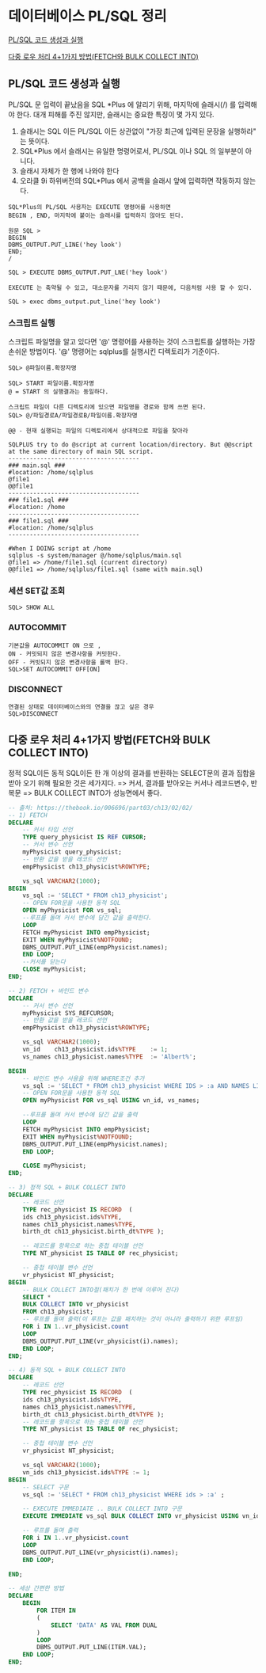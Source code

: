 # 데이터베이스 PL/SQL 정리

[PL/SQL 코드 생성과 실행](#plsql-코드-생성과-실행)

[다중 로우 처리 4+1가지 방법(FETCH와 BULK COLLECT INTO)](#다중-로우-처리-4+1가지-방법(FETCH와-BULK-COLLECT-INTO))

## PL/SQL 코드 생성과 실행

PL/SQL 문 입력이 끝났음을 SQL *Plus 에 알리기 위해, 마지막에 슬래시(/) 를 입력해야 한다.
대개 피해를 주진 않지만, 슬래시는 중요한 특징이 몇 가지 있다.
1. 슬래시는 SQL 이든 PL/SQL  이든 상관없이 "가장 최근에 입력된 문장을 실행하라" 는 뜻이다.
2. SQL*Plus  에서 슬래시는 유일한 명령어로서, PL/SQL 이나 SQL 의 일부분이 아니다.
3. 슬래시 자체가 한 행에 나와야 한다
4. 오라클 9i 하위버전의 SQL*Plus 에서 공백을 슬래시 앞에 입력하면 작동하지 않는다.
```
SQL*Plus의 PL/SQL 사용자는 EXECUTE 명령어를 사용하면
BEGIN , END, 마지막에 붙이는 슬래시를 입력하지 않아도 된다.

원문 SQL >
BEGIN
DBMS_OUTPUT.PUT_LINE('hey look')
END;
/

SQL > EXECUTE DBMS_OUTPUT.PUT_LNE('hey look')

EXECUTE 는 축약될 수 있고, 대소문자를 가리지 않기 때문에, 다음처럼 사용 할 수 있다.

SQL > exec dbms_output.put_line('hey look')
```
### 스크립트 실행
스크립트 파일명을 알고 있다면 '@' 명령어를 사용하는 것이 스크립트를 실행하는 가장 손쉬운 방법이다. '@' 명령어는 sqlplus를 실행시킨 디렉토리가 기준이다.
```
SQL> @파일이름.확장자명

SQL> START 파일이름.확장자명
@ = START 의 실행결과는 동일하다.

스크립트 파일이 다른 디렉토리에 있으면 파일명을 경로와 함께 쓰면 된다.
SQL> @/파일경로A/파일경로B/파일이름.확장자명

@@ - 현재 실행되는 파일의 디렉토리에서 상대적으로 파일을 찾아라

SQLPLUS try to do @script at current location/directory. But @@script at the same directory of main SQL script. 
-------------------------------------
### main.sql ###
#location: /home/sqlplus
@file1
@@file1
-------------------------------------
### file1.sql ###
#location: /home
-------------------------------------
### file1.sql ###
#location: /home/sqlplus
-------------------------------------

#When I DOING script at /home
sqlplus -s system/manager @/home/sqlplus/main.sql
@file1 => /home/file1.sql (current directory)
@@file1 => /home/sqlplus/file1.sql (same with main.sql)
```

### 세션 SET값 조회 
```
SQL> SHOW ALL
```

### AUTOCOMMIT
```
기본값을 AUTOCOMMIT ON 으로 ,
ON - 커밋되지 않은 변경사항을 커밋한다.
OFF - 커빗되지 않은 변경사항을 롤백 한다.
SQL>SET AUTOCOMMIT OFF[ON]
```
### DISCONNECT
```
연결된 상태로 데이터베이스와의 연결을 끊고 싶은 경우
SQL>DISCONNECT
``` 

## 다중 로우 처리 4+1가지 방법(FETCH와 BULK COLLECT INTO)

정적 SQL이든 동적 SQL이든 한 개 이상의 결과를 반환하는 SELECT문의 결과 집합을 받아 오기 위해 필요한 것은 세가지다.
=> 커서, 결과를 받아오는 커서나 레코드변수, 반복문 
=> BULK COLLECT INTO가 성능면에서 좋다.

```sql
-- 출처: https://thebook.io/006696/part03/ch13/02/02/
-- 1) FETCH
DECLARE
    -- 커서 타입 선언
    TYPE query_physicist IS REF CURSOR;
    -- 커서 변수 선언
    myPhysicist query_physicist;
    -- 반환 값을 받을 레코드 선언
    empPhysicist ch13_physicist%ROWTYPE;

    vs_sql VARCHAR2(1000);
BEGIN
    vs_sql := 'SELECT * FROM ch13_physicist';
    -- OPEN FOR문을 사용한 동적 SQL
    OPEN myPhysicist FOR vs_sql;
    --루프를 돌며 커서 변수에 담긴 값을 출력한다.
    LOOP
    FETCH myPhysicist INTO empPhysicist;
    EXIT WHEN myPhysicist%NOTFOUND;
    DBMS_OUTPUT.PUT_LINE(empPhysicist.names);
    END LOOP;
    --커서를 닫는다
    CLOSE myPhysicist;
END;

-- 2) FETCH + 바인드 변수
DECLARE
    -- 커서 변수 선언
    myPhysicist SYS_REFCURSOR;
    -- 반환 값을 받을 레코드 선언
    empPhysicist ch13_physicist%ROWTYPE;

    vs_sql VARCHAR2(1000);
    vn_id    ch13_physicist.ids%TYPE    := 1;
    vs_names ch13_physicist.names%TYPE  := 'Albert%';

BEGIN
    -- 바인드 변수 사용을 위해 WHERE조건 추가
    vs_sql := 'SELECT * FROM ch13_physicist WHERE IDS > :a AND NAMES LIKE :a ';
    -- OPEN FOR문을 사용한 동적 SQL
    OPEN myPhysicist FOR vs_sql USING vn_id, vs_names;

    --루프를 돌며 커서 변수에 담긴 값을 출력
    LOOP
    FETCH myPhysicist INTO empPhysicist;
    EXIT WHEN myPhysicist%NOTFOUND;
    DBMS_OUTPUT.PUT_LINE(empPhysicist.names);
    END LOOP;

    CLOSE myPhysicist;
END;

-- 3) 정적 SQL + BULK COLLECT INTO
DECLARE
    -- 레코드 선언
    TYPE rec_physicist IS RECORD  (
    ids ch13_physicist.ids%TYPE,
    names ch13_physicist.names%TYPE,
    birth_dt ch13_physicist.birth_dt%TYPE );

    -- 레코드를 항목으로 하는 중첩 테이블 선언
    TYPE NT_physicist IS TABLE OF rec_physicist;

    -- 중첩 테이블 변수 선언
    vr_physicist NT_physicist;
BEGIN
    -- BULK COLLECT INTO절(패치가 한 번에 이루어 진다)
    SELECT *
    BULK COLLECT INTO vr_physicist
    FROM ch13_physicist;
    -- 루프를 돌며 출력(이 루프는 값을 패치하는 것이 아니라 출력하기 위한 루프임)
    FOR i IN 1..vr_physicist.count
    LOOP
    DBMS_OUTPUT.PUT_LINE(vr_physicist(i).names);
    END LOOP;
END; 

-- 4) 동적 SQL + BULK COLLECT INTO
DECLARE
    -- 레코드 선언
    TYPE rec_physicist IS RECORD  (
    ids ch13_physicist.ids%TYPE,
    names ch13_physicist.names%TYPE,
    birth_dt ch13_physicist.birth_dt%TYPE );
    -- 레코드를 항목으로 하는 중첩 테이블 선언
    TYPE NT_physicist IS TABLE OF rec_physicist;

    -- 중첩 테이블 변수 선언
    vr_physicist NT_physicist;

    vs_sql VARCHAR2(1000);
    vn_ids ch13_physicist.ids%TYPE := 1;
BEGIN
    -- SELECT 구문
    vs_sql := 'SELECT * FROM ch13_physicist WHERE ids > :a' ;

    -- EXECUTE IMMEDIATE .. BULK COLLECT INTO 구문
    EXECUTE IMMEDIATE vs_sql BULK COLLECT INTO vr_physicist USING vn_ids;

    -- 루프를 돌며 출력
    FOR i IN 1..vr_physicist.count
    LOOP
    DBMS_OUTPUT.PUT_LINE(vr_physicist(i).names);
    END LOOP;

END;

-- 세상 간편한 방법
DECLARE
    BEGIN
        FOR ITEM IN 
        (
            SELECT 'DATA' AS VAL FROM DUAL
        )
        LOOP
        DBMS_OUTPUT.PUT_LINE(ITEM.VAL);
    END LOOP;
END;

```
